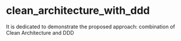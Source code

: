 # clean_architecture_with_ddd
It is dedicated to demonstrate the proposed approach: combination of Clean Architecture and DDD
